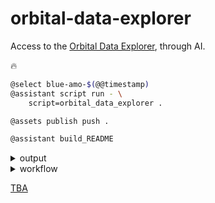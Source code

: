 # orbital-data-explorer

Access to the [Orbital Data Explorer](https://ode.rsl.wustl.edu/), through AI.

🔥

```bash
@select blue-amo-$(@@timestamp)
@assistant script run - \
    script=orbital_data_explorer .

@assets publish push .

@assistant build_README
```



<details>
<summary>output</summary>

```yaml
{}

```

</details>



<details>
<summary>workflow</summary>

![image](https://github.com/kamangir/assets/blob/main/TBA/thumbnail-workflow.png?raw=true)

</details>


[TBA](https://kamangir-public.s3.ca-central-1.amazonaws.com/TBA.tar.gz)
